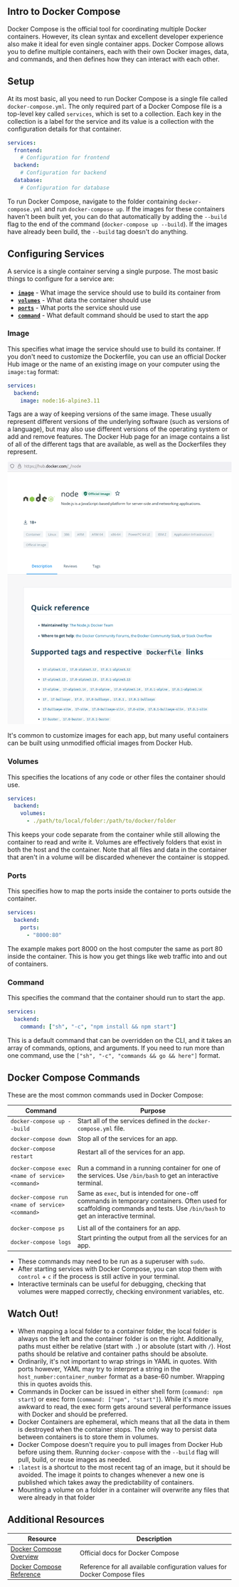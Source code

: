 ## Intro to Docker Compose

Docker Compose is the official tool for coordinating multiple Docker containers. However, its clean syntax and excellent developer experience also make it ideal for even single container apps. Docker Compose allows you to define multiple containers, each with their own Docker images, data, and commands, and then defines how they can interact with each other.

## Setup

At its most basic, all you need to run Docker Compose is a single file called `docker-compose.yml`. The only required part of a Docker Compose file is a top-level key called `services`, which is set to a collection. Each key in the collection is a label for the service and its value is a collection with the configuration details for that container.

```yaml
services: 
  frontend:
    # Configuration for frontend
  backend:
    # Configuration for backend
  database:
    # Configuration for database
```

To run Docker Compose, navigate to the folder containing `docker-compose.yml` and run `docker-compose up`. If the images for these containers haven't been built yet, you can do that automatically by adding the `--build` flag to the end of the command (`docker-compose up --build`). If the images have already been build, the `--build` tag doesn't do anything.

## Configuring Services

A service is a single container serving a single purpose. The most basic things to configure for a service are:

* [**`image`**](#image) - What image the service should use to build its container from
* [**`volumes`**](#volumes) - What data the container should use
* [**`ports`**](#ports) - What ports the service should use
* [**`command`**](#command) - What default command should be used to start the app

### Image

This specifies what image the service should use to build its container. If you don't need to customize the Dockerfile, you can use an official Docker Hub image or the name of an existing image on your computer using the `image:tag` format:

```yaml
services:
  backend:
    image: node:16-alpine3.11
```

Tags are a way of keeping versions of the same image. These usually represent different versions of the underlying software (such as versions of a language), but may also use different versions of the operating system or add and remove features. The Docker Hub page for an image contains a list of all of the different tags that are available, as well as the Dockerfiles they represent.

![List of Docker images for Node](assets/docker-compose-1.png)

It's common to customize images for each app, but many useful containers can be built using unmodified official images from Docker Hub.

### Volumes

This specifies the locations of any code or other files the container should use.

```yaml
services:
  backend:
    volumes:
      - ./path/to/local/folder:/path/to/docker/folder
```

This keeps your code separate from the container while still allowing the container to read and write it. Volumes are effectively folders that exist in both the host and the container. Note that all files and data in the container that aren't in a volume will be discarded whenever the container is stopped.

### Ports

This specifies how to map the ports inside the container to ports outside the container.

```yaml
services:
  backend:
    ports:
      - "8000:80"
```

The example makes port 8000 on the host computer the same as port 80 inside the container. This is how you get things like web traffic into and out of containers.

### Command

This specifies the command that the container should run to start the app.

```yaml
services:
  backend:
    command: ["sh", "-c", "npm install && npm start"]
```

This is a default command that can be overridden on the CLI, and it takes an array of commands, options, and arguments. If you need to run more than one command, use the `["sh", "-c", "commands && go && here"]` format.

## Docker Compose Commands

These are the most common commands used in Docker Compose:

| Command | Purpose |
| --- | --- |
| `docker-compose up --build` | Start all of the services defined in the `docker-compose.yml` file. |
| `docker-compose down` | Stop all of the services for an app. |
| `docker-compose restart` | Restart all of the services for an app. |
| | |
| `docker-compose exec <name of service> <command>` | Run a command in a running container for one of the services. Use `/bin/bash` to get an interactive terminal. |
| `docker-compose run <name of service> <command>` | Same as `exec`, but is intended for one-off commands in temporary containers. Often used for scaffolding commands and tests. Use `/bin/bash` to get an interactive terminal. |
| | |
| `docker-compose ps` | List all of the containers for an app. |
| `docker-compose logs` | Start printing the output from all the services for an app. |

* These commands may need to be run as a superuser with `sudo`.
* After starting services with Docker Compose, you can stop them with `control` + `c` if the process is still active in your terminal.
* Interactive terminals can be useful for debugging, checking that volumes were mapped correctly, checking environment variables, etc.

## Watch Out!

* When mapping a local folder to a container folder, the local folder is always on the left and the container folder is on the right. Additionally, paths must either be relative (start with `.`) or absolute (start with `/`). Host paths should be relative and container paths should be absolute.
* Ordinarily, it's not important to wrap strings in YAML in quotes. With ports however, YAML may try to interpret a string in the `host_number:container_number` format as a base-60 number. Wrapping this in quotes avoids this.
* Commands in Docker can be issued in either shell form (`command: npm start`) or exec form (`command: ["npm", "start"]`). While it's more awkward to read, the exec form gets around several performance issues with Docker and should be preferred.
* Docker Containers are ephemeral, which means that all the data in them is destroyed when the container stops. The only way to persist data between containers is to store them in volumes.
* Docker Compose doesn't require you to pull images from Docker Hub before using them. Running `docker-compose` with the `--build` flag will pull, build, or reuse images as needed.
* `:latest` is a shortcut to the most recent tag of an image, but it should be avoided. The image it points to changes whenever a new one is published which takes away the predictability of containers.
* Mounting a volume on a folder in a container will overwrite any files that were already in that folder

## Additional Resources

| Resource | Description |
| --- | --- |
| [Docker Compose Overview](https://docs.docker.com/compose/) | Official docs for Docker Compose |
| [Docker Compose Reference](https://docs.docker.com/compose/compose-file/compose-file-v3/) | Reference for all available configuration values for Docker Compose files |
